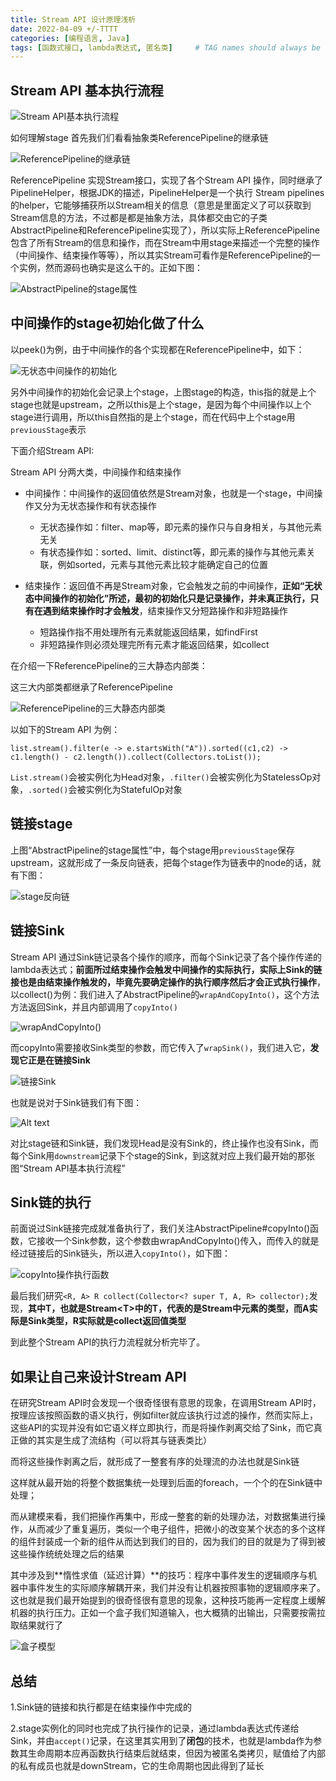 ```yaml
---
title: Stream API 设计原理浅析
date: 2022-04-09 +/-TTTT
categories: [编程语言, Java]
tags: [函数式接口, lambda表达式, 匿名类]     # TAG names should always be lowercase
---
```


## Stream API 基本执行流程

![Stream API基本执行流程](/blog/202204092227514.png "Stream API基本执行流程")

如何理解stage
首先我们们看看抽象类ReferencePipeline的继承链

![ReferencePipeline的继承链](/blog/202204092239811.png "ReferencePipeline的继承链")

ReferencePipeline 实现Stream接口，实现了各个Stream API 操作，同时继承了PipelineHelper，根据JDK的描述，PipelineHelper是一个执行 Stream pipelines的helper，它能够捕获所以Stream相关的信息（意思是里面定义了可以获取到Stream信息的方法，不过都是都是抽象方法，具体都交由它的子类AbstractPipeline和ReferencePipeline实现了），所以实际上ReferencePipeline包含了所有Stream的信息和操作，而在Stream中用stage来描述一个完整的操作（中间操作、结束操作等等），所以其实Stream可看作是ReferencePipeline的一个实例，然而源码也确实是这么干的。正如下图：

![AbstractPipeline的stage属性](/blog/202204100910098.png "AbstractPipeline的stage属性")

## 中间操作的stage初始化做了什么

以peek()为例，由于中间操作的各个实现都在ReferencePipeline中，如下：

![无状态中间操作的初始化](/blog/202204100926095.png "无状态中间操作的初始化")

另外中间操作的初始化会记录上个stage，上图stage的构造，this指的就是上个stage也就是upstream，之所以this是上个stage，是因为每个中间操作以上个stage进行调用，所以this自然指的是上个stage，而在代码中上个stage用`previousStage`表示

下面介绍Stream API:

Stream API 分两大类，中间操作和结束操作

- 中间操作：中间操作的返回值依然是Stream对象，也就是一个stage，中间操作又分为无状态操作和有状态操作
    + 无状态操作如：filter、map等，即元素的操作只与自身相关，与其他元素无关
    + 有状态操作如：sorted、limit、distinct等，即元素的操作与其他元素关联，例如sorted，元素与其他元素比较才能确定自己的位置

- 结束操作：返回值不再是Stream对象，它会触发之前的中间操作，**正如“无状态中间操作的初始化”所述，最初的初始化只是记录操作，并未真正执行，只有在遇到结束操作时才会触发**，结束操作又分短路操作和非短路操作
    + 短路操作指不用处理所有元素就能返回结果，如findFirst
    + 非短路操作则必须处理完所有元素才能返回结果，如collect
    
在介绍一下ReferencePipeline的三大静态内部类：

这三大内部类都继承了ReferencePipeline

![ReferencePipeline的三大静态内部类](/blog/202204100947377.png "ReferencePipeline的三大静态内部类")

以如下的Stream API 为例：

`list.stream().filter(e -> e.startsWith("A")).sorted((c1,c2) -> c1.length() - c2.length()).collect(Collectors.toList());`

`List.stream()`会被实例化为Head对象，`.filter()`会被实例化为StatelessOp对象，`.sorted()`会被实例化为StatefulOp对象

## 链接stage

上图“AbstractPipeline的stage属性”中，每个stage用`previousStage`保存upstream，这就形成了一条反向链表，把每个stage作为链表中的node的话，就有下图：

![stage反向链](/blog/202204101022430.png "stage反向链")

## 链接Sink

Stream API 通过Sink链记录各个操作的顺序，而每个Sink记录了各个操作传递的lambda表达式；**前面所过结束操作会触发中间操作的实际执行，实际上Sink的链接也是由结束操作触发的，毕竟先要确定操作的执行顺序然后才会正式执行操作**，以collect()为例：我们进入了AbstractPipeline的`wrapAndCopyInto()`，这个方法方法返回Sink，并且内部调用了`copyInto()`

![wrapAndCopyInto()](/blog/202204101046235.png "wrapAndCopyInto()")

而copyInto需要接收Sink类型的参数，而它传入了`wrapSink()`，我们进入它，**发现它正是在链接Sink**

![链接Sink](/blog/202204101042529.png "链接Sink")

也就是说对于Sink链我们有下图：

![Alt text](/blog/202204101100159.png "Optional title")

对比stage链和Sink链，我们发现Head是没有Sink的，终止操作也没有Sink，而每个Sink用`downstream`记录下个stage的Sink，到这就对应上我们最开始的那张图“Stream API基本执行流程”

## Sink链的执行
前面说过Sink链接完成就准备执行了，我们关注AbstractPipeline#copyInto()函数，它接收一个Sink参数，这个参数由wrapAndCopyInto()传入，而传入的就是经过链接后的Sink链头，所以进入`copyInto()`，如下图：

![copyInto操作执行函数](/blog/202204101158105.png "copyInto操作执行函数")

最后我们研究`<R, A> R collect(Collector<? super T, A, R> collector);`发现，**其中T，也就是Stream&lt;T&gt;中的T，代表的是Stream中元素的类型，而A实际是Sink类型，R实际就是collect返回值类型**

到此整个Stream API的执行力流程就分析完毕了。

## 如果让自己来设计Stream API

在研究Stream API时会发现一个很奇怪很有意思的现象，在调用Stream API时，按理应该按照函数的语义执行，例如filter就应该执行过滤的操作，然而实际上，这些API的实现并没有如它语义样立即执行，而是将操作剥离交给了Sink，而它真正做的其实是生成了流结构（可以将其与链表类比）

而将这些操作剥离之后，就形成了一整套有序的处理流的办法也就是Sink链

这样就从最开始的将整个数据集统一处理到后面的foreach，一个个的在Sink链中处理；

而从建模来看，我们把操作再集中，形成一整套的新的处理办法，对数据集进行操作，从而减少了重复遍历，类似一个电子组件，把微小的改变某个状态的多个这样的组件封装成一个新的组件从而达到我们的目的，因为我们的目的就是为了得到被这些操作统统处理之后的结果

其中涉及到**惰性求值（延迟计算）**的技巧：程序中事件发生的逻辑顺序与机器中事件发生的实际顺序解耦开来，我们并没有让机器按照事物的逻辑顺序来了。这也就是我们最开始提到的很奇怪很有意思的现象，这种技巧能再一定程度上缓解机器的执行压力。正如一个盒子我们知道输入，也大概猜的出输出，只需要按需拉取结果就行了

![盒子模型](/blog/202204141850830.png "盒子模型")


## 总结
1.Sink链的链接和执行都是在结束操作中完成的

2.stage实例化的同时也完成了执行操作的记录，通过lambda表达式传递给Sink，并由`accept()`记录，在这里其实用到了**闭包**的技术，也就是lambda作为参数其生命周期本应再函数执行结束后就结束，但因为被匿名类拷贝，赋值给了内部的私有成员也就是downStream，它的生命周期也因此得到了延长


